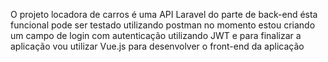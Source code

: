 O projeto locadora de carros  é  uma  API  Laravel  do parte de  back-end ésta funcional pode ser testado utilizando postman no momento estou criando um campo de login com autenticação utilizando JWT e para finalizar a aplicação vou utilizar Vue.js para desenvolver o front-end da aplicação
